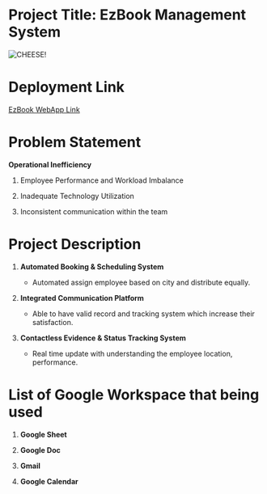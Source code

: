 # Project Title: EzBook Management System
![CHEESE!](https://lh3.googleusercontent.com/drive-viewer/AKGpihbr1jUPEbB_FypVbwo5XnHDckfcb5iwTFCq7SgaTAEiQr5_Tf5qyVMtIKEnJjHEvTK2TstgNvLvBSjtypbJxUyRkXPPHFUJpA=s1600-rw-v1)

# Deployment Link
[EzBook WebApp Link](https://script.google.com/macros/s/AKfycbxzr-wCjPWrtp4G63CV8r4NeaneCKTtjcya2qMqXQRbMyUQt8oPQ4lFW-61ipH_HCoj/exec)

# Problem Statement

**Operational Inefficiency**

1. Employee Performance and Workload Imbalance

2. Inadequate Technology Utilization

3. Inconsistent communication within the team

# Project Description

1. **Automated Booking & Scheduling System**
    * Automated assign employee based on city and distribute equally.

2. **Integrated Communication Platform**
    * Able to have valid record and tracking system which increase their satisfaction.

3. **Contactless Evidence & Status Tracking System**
    * Real time update with understanding the employee location, performance.
  
# List of Google Workspace that being used

1. **Google Sheet**

2. **Google Doc**

3. **Gmail**

4.  **Google Calendar**
